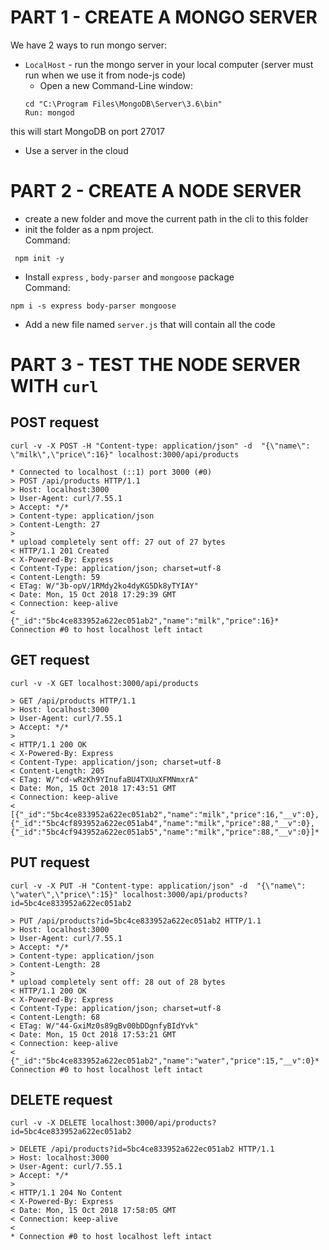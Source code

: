 # PART 1 - CREATE A MONGO SERVER
We have 2 ways to run mongo server:
* `LocalHost` - run the mongo server in your local computer (server must run when we use it from node-js code)
    * Open a new Command-Line window:
    ```
    cd "C:\Program Files\MongoDB\Server\3.6\bin"
    Run: mongod
this will start MongoDB on port 27017
* Use a server in the cloud




# PART 2 - CREATE A NODE SERVER
* create a new folder and move the current path in the cli to this folder
* init the folder as a npm project.   
Command:
```
 npm init -y
 ```
* Install `express` , `body-parser` and `mongoose` package   
Command:
```
npm i -s express body-parser mongoose
```
* Add a new file named `server.js` that will contain all the code


# PART 3 - TEST THE NODE SERVER WITH `curl`

## POST request
```
curl -v -X POST -H "Content-type: application/json" -d  "{\"name\": \"milk\",\"price\":16}" localhost:3000/api/products
```

```
* Connected to localhost (::1) port 3000 (#0)
> POST /api/products HTTP/1.1
> Host: localhost:3000
> User-Agent: curl/7.55.1
> Accept: */*
> Content-type: application/json
> Content-Length: 27
>
* upload completely sent off: 27 out of 27 bytes
< HTTP/1.1 201 Created
< X-Powered-By: Express
< Content-Type: application/json; charset=utf-8
< Content-Length: 59
< ETag: W/"3b-opV/1RMdy2ko4dyKG5Dk8yTYIAY"
< Date: Mon, 15 Oct 2018 17:29:39 GMT
< Connection: keep-alive
<
{"_id":"5bc4ce833952a622ec051ab2","name":"milk","price":16}* Connection #0 to host localhost left intact
```
## GET request
```
curl -v -X GET localhost:3000/api/products
```

```
> GET /api/products HTTP/1.1
> Host: localhost:3000
> User-Agent: curl/7.55.1
> Accept: */*
>
< HTTP/1.1 200 OK
< X-Powered-By: Express
< Content-Type: application/json; charset=utf-8
< Content-Length: 205
< ETag: W/"cd-wRzKh9YInufaBU4TXUuXFMNmxrA"
< Date: Mon, 15 Oct 2018 17:43:51 GMT
< Connection: keep-alive
<
[{"_id":"5bc4ce833952a622ec051ab2","name":"milk","price":16,"__v":0},{"_id":"5bc4cf893952a622ec051ab4","name":"milk","price":88,"__v":0},{"_id":"5bc4cf943952a622ec051ab5","name":"milk","price":88,"__v":0}]*
```

## PUT request
```
curl -v -X PUT -H "Content-type: application/json" -d  "{\"name\": \"water\",\"price\":15}" localhost:3000/api/products?id=5bc4ce833952a622ec051ab2
```
```
> PUT /api/products?id=5bc4ce833952a622ec051ab2 HTTP/1.1
> Host: localhost:3000
> User-Agent: curl/7.55.1
> Accept: */*
> Content-type: application/json
> Content-Length: 28
>
* upload completely sent off: 28 out of 28 bytes
< HTTP/1.1 200 OK
< X-Powered-By: Express
< Content-Type: application/json; charset=utf-8
< Content-Length: 68
< ETag: W/"44-GxiMz0s89gBv00bDDgnfyBIdYvk"
< Date: Mon, 15 Oct 2018 17:53:21 GMT
< Connection: keep-alive
<
{"_id":"5bc4ce833952a622ec051ab2","name":"water","price":15,"__v":0}* Connection #0 to host localhost left intact
```
## DELETE request
```
curl -v -X DELETE localhost:3000/api/products?id=5bc4ce833952a622ec051ab2
```
```
> DELETE /api/products?id=5bc4ce833952a622ec051ab2 HTTP/1.1
> Host: localhost:3000
> User-Agent: curl/7.55.1
> Accept: */*
>
< HTTP/1.1 204 No Content
< X-Powered-By: Express
< Date: Mon, 15 Oct 2018 17:58:05 GMT
< Connection: keep-alive
<
* Connection #0 to host localhost left intact
```